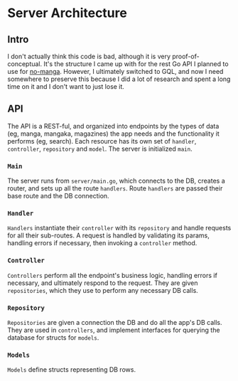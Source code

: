 # Server Architecture

## Intro

I don't actually think this code is bad, although it is very proof-of-conceptual. It's the structure I came up with for the rest Go API I planned to use for [no-manga](https://github.com/SpencerWhitehead7/no-manga). However, I ultimately switched to GQL, and now I need somewhere to preserve this because I did a lot of research and spent a long time on it and I don't want to just lose it.

## API

The API is a REST-ful, and organized into endpoints by the types of data (eg, manga, mangaka, magazines) the app needs and the functionality it performs (eg, search). Each resource has its own set of `handler`, `controller`, `repository` and `model`. The server is initialized `main`.

### `Main`

The server runs from `server/main.go`, which connects to the DB, creates a router, and sets up all the route `handlers`. Route `handlers` are passed their base route and the DB connection.

### `Handler`

`Handlers` instantiate their `controller` with its `repository` and handle requests for all their sub-routes. A request is handled by validating its params, handling errors if necessary, then invoking a `controller` method.

### `Controller`

`Controllers` perform all the endpoint's business logic, handling errors if necessary, and ultimately respond to the request. They are given `repositories`, which they use to perform any necessary DB calls.

### `Repository`

`Repositories` are given a connection the DB and do all the app's DB calls. They are used in `controllers`, and implement interfaces for querying the database for structs for `models`.

### `Models`

`Models` define structs representing DB rows.
